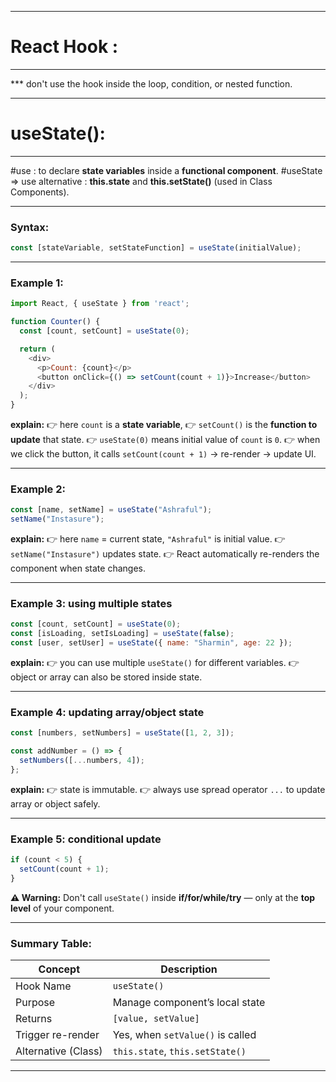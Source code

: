
---

# React Hook :

---

*** don't use the hook inside the loop, condition, or nested function.

---

# useState():

---

#use : to declare **state variables** inside a **functional component**.
#useState => use alternative : **this.state** and **this.setState()** (used in Class Components).

---

### Syntax:

```js
const [stateVariable, setStateFunction] = useState(initialValue);
```

---

### Example 1:

```js
import React, { useState } from 'react';

function Counter() {
  const [count, setCount] = useState(0);

  return (
    <div>
      <p>Count: {count}</p>
      <button onClick={() => setCount(count + 1)}>Increase</button>
    </div>
  );
}
```

**explain:**
👉 here `count` is a **state variable**,
👉 `setCount()` is the **function to update** that state.
👉 `useState(0)` means initial value of `count` is `0`.
👉 when we click the button, it calls `setCount(count + 1)` → re-render → update UI.

---

### Example 2:

```js
const [name, setName] = useState("Ashraful");
setName("Instasure");
```

**explain:**
👉 here `name` = current state, `"Ashraful"` is initial value.
👉 `setName("Instasure")` updates state.
👉 React automatically re-renders the component when state changes.

---

### Example 3: using multiple states

```js
const [count, setCount] = useState(0);
const [isLoading, setIsLoading] = useState(false);
const [user, setUser] = useState({ name: "Sharmin", age: 22 });
```

**explain:**
👉 you can use multiple `useState()` for different variables.
👉 object or array can also be stored inside state.

---

### Example 4: updating array/object state

```js
const [numbers, setNumbers] = useState([1, 2, 3]);

const addNumber = () => {
  setNumbers([...numbers, 4]);
};
```

**explain:**
👉 state is immutable.
👉 always use spread operator `...` to update array or object safely.

---

### Example 5: conditional update

```js
if (count < 5) {
  setCount(count + 1);
}
```

**⚠️ Warning:**
Don't call `useState()` inside **if/for/while/try** — only at the **top level** of your component.

---

### Summary Table:

| Concept             | Description                      |
| ------------------- | -------------------------------- |
| Hook Name           | `useState()`                     |
| Purpose             | Manage component’s local state   |
| Returns             | `[value, setValue]`              |
| Trigger re-render   | Yes, when `setValue()` is called |
| Alternative (Class) | `this.state`, `this.setState()`  |

---
